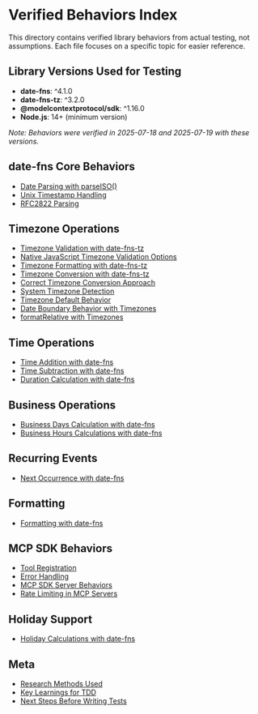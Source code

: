 # Verified Behaviors Index

This directory contains verified library behaviors from actual testing, not assumptions. Each file focuses on a specific topic for easier reference.

## Library Versions Used for Testing

- **date-fns**: ^4.1.0
- **date-fns-tz**: ^3.2.0
- **@modelcontextprotocol/sdk**: ^1.16.0
- **Node.js**: 14+ (minimum version)

*Note: Behaviors were verified in 2025-07-18 and 2025-07-19 with these versions.*

## date-fns Core Behaviors
- [Date Parsing with parseISO()](./date-parsing-parseISO.md)
- [Unix Timestamp Handling](./unix-timestamp-handling.md)
- [RFC2822 Parsing](./rfc2822-parsing.md)

## Timezone Operations
- [Timezone Validation with date-fns-tz](./timezone-validation.md)
- [Native JavaScript Timezone Validation Options](./native-timezone-validation.md)
- [Timezone Formatting with date-fns-tz](./timezone-formatting.md)
- [Timezone Conversion with date-fns-tz](./timezone-conversion.md)
- [Correct Timezone Conversion Approach](./timezone-conversion-approach.md)
- [System Timezone Detection](./system-timezone-detection.md)
- [Timezone Default Behavior](./timezone-default-behavior.md)
- [Date Boundary Behavior with Timezones](./date-boundary-behavior.md)
- [formatRelative with Timezones](./formatRelative-timezones.md)

## Time Operations
- [Time Addition with date-fns](./time-addition.md)
- [Time Subtraction with date-fns](./time-subtraction.md)
- [Duration Calculation with date-fns](./duration-calculation.md)

## Business Operations
- [Business Days Calculation with date-fns](./business-days-calculation.md)
- [Business Hours Calculations with date-fns](./business-hours-calculations.md)

## Recurring Events
- [Next Occurrence with date-fns](./next-occurrence.md)

## Formatting
- [Formatting with date-fns](./formatting-date-fns.md)

## MCP SDK Behaviors
- [Tool Registration](./mcp-tool-registration.md)
- [Error Handling](./mcp-error-handling.md)
- [MCP SDK Server Behaviors](./mcp-server-behaviors.md)
- [Rate Limiting in MCP Servers](./rate-limiting-mcp.md)

## Holiday Support
- [Holiday Calculations with date-fns](./holiday-calculations.md)

## Meta
- [Research Methods Used](./research-methods.md)
- [Key Learnings for TDD](./key-learnings-tdd.md)
- [Next Steps Before Writing Tests](./next-steps-testing.md)